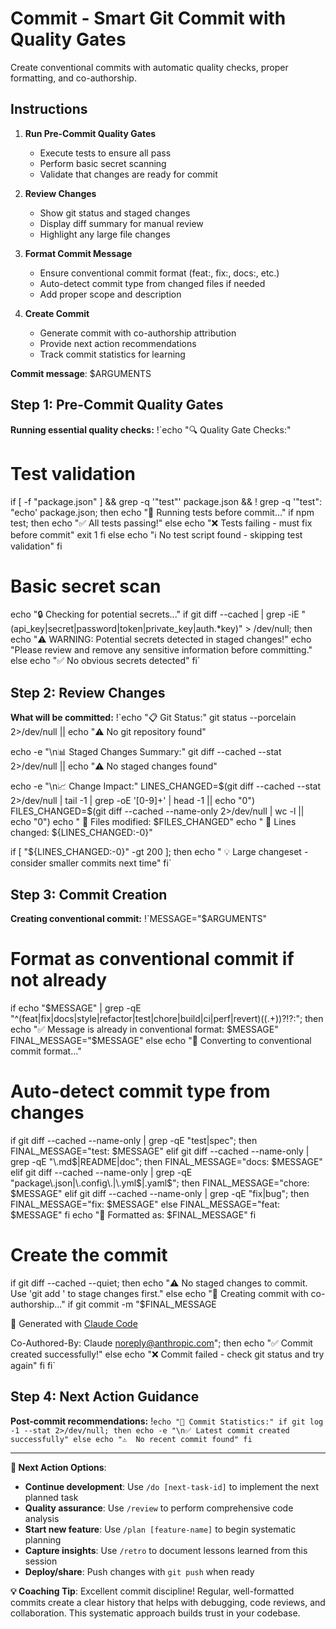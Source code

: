 # Commit - Smart Git Commit with Quality Gates

Create conventional commits with automatic quality checks, proper formatting, and co-authorship.

## Instructions

1. **Run Pre-Commit Quality Gates**
   - Execute tests to ensure all pass
   - Perform basic secret scanning
   - Validate that changes are ready for commit

2. **Review Changes**
   - Show git status and staged changes
   - Display diff summary for manual review
   - Highlight any large file changes

3. **Format Commit Message**
   - Ensure conventional commit format (feat:, fix:, docs:, etc.)
   - Auto-detect commit type from changed files if needed
   - Add proper scope and description

4. **Create Commit**
   - Generate commit with co-authorship attribution
   - Provide next action recommendations
   - Track commit statistics for learning

**Commit message**: $ARGUMENTS

## Step 1: Pre-Commit Quality Gates

**Running essential quality checks:**
!`echo "🔍 Quality Gate Checks:"

# Test validation
if [ -f "package.json" ] && grep -q '"test"' package.json && ! grep -q '"test": "echo' package.json; then
  echo "🧪 Running tests before commit..."
  if npm test; then
    echo "✅ All tests passing!"
  else
    echo "❌ Tests failing - must fix before commit"
    exit 1
  fi
else
  echo "ℹ️  No test script found - skipping test validation"
fi

# Basic secret scan
echo "🔒 Checking for potential secrets..."
if git diff --cached | grep -iE "(api_key|secret|password|token|private_key|auth.*key)" > /dev/null; then
  echo "⚠️  WARNING: Potential secrets detected in staged changes!"
  echo "Please review and remove any sensitive information before committing."
else
  echo "✅ No obvious secrets detected"
fi`

## Step 2: Review Changes

**What will be committed:**
!`echo "📋 Git Status:"
git status --porcelain 2>/dev/null || echo "⚠️  No git repository found"

echo -e "\n📊 Staged Changes Summary:"
git diff --cached --stat 2>/dev/null || echo "⚠️  No staged changes found"

echo -e "\n📈 Change Impact:"
LINES_CHANGED=$(git diff --cached --stat 2>/dev/null | tail -1 | grep -oE '[0-9]+' | head -1 || echo "0")
FILES_CHANGED=$(git diff --cached --name-only 2>/dev/null | wc -l || echo "0")
echo "  📄 Files modified: $FILES_CHANGED"
echo "  📝 Lines changed: ${LINES_CHANGED:-0}"

if [ "${LINES_CHANGED:-0}" -gt 200 ]; then
  echo "  💡 Large changeset - consider smaller commits next time"
fi`

## Step 3: Commit Creation

**Creating conventional commit:**
!`MESSAGE="$ARGUMENTS"

# Format as conventional commit if not already
if echo "$MESSAGE" | grep -qE "^(feat|fix|docs|style|refactor|test|chore|build|ci|perf|revert)(\(.+\))?!?:"; then
  echo "✅ Message is already in conventional format: $MESSAGE"
  FINAL_MESSAGE="$MESSAGE"
else
  echo "🔄 Converting to conventional commit format..."
  
  # Auto-detect commit type from changes
  if git diff --cached --name-only | grep -qE "test|spec"; then
    FINAL_MESSAGE="test: $MESSAGE"
  elif git diff --cached --name-only | grep -qE "\.md$|README|doc"; then
    FINAL_MESSAGE="docs: $MESSAGE"  
  elif git diff --cached --name-only | grep -qE "package\.json|\.config\.|\.yml$|\.yaml$"; then
    FINAL_MESSAGE="chore: $MESSAGE"
  elif git diff --cached --name-only | grep -qE "fix|bug"; then
    FINAL_MESSAGE="fix: $MESSAGE"
  else
    FINAL_MESSAGE="feat: $MESSAGE"
  fi
  echo "📝 Formatted as: $FINAL_MESSAGE"
fi

# Create the commit
if git diff --cached --quiet; then
  echo "⚠️  No staged changes to commit. Use 'git add <files>' to stage changes first."
else
  echo "💾 Creating commit with co-authorship..."
  if git commit -m "$FINAL_MESSAGE

🤖 Generated with [Claude Code](https://claude.ai/code)

Co-Authored-By: Claude <noreply@anthropic.com>"; then
    echo "✅ Commit created successfully!"
  else
    echo "❌ Commit failed - check git status and try again"
  fi
fi`

## Step 4: Next Action Guidance

**Post-commit recommendations:**
!`echo "🎯 Commit Statistics:"
if git log -1 --stat 2>/dev/null; then
  echo -e "\n✅ Latest commit created successfully"
else
  echo "⚠️  No recent commit found"
fi`

---

**🔄 Next Action Options**:

- **Continue development**: Use `/do [next-task-id]` to implement the next planned task
- **Quality assurance**: Use `/review` to perform comprehensive code analysis
- **Start new feature**: Use `/plan [feature-name]` to begin systematic planning  
- **Capture insights**: Use `/retro` to document lessons learned from this session
- **Deploy/share**: Push changes with `git push` when ready

**💡 Coaching Tip**: Excellent commit discipline! Regular, well-formatted commits create a clear history that helps with debugging, code reviews, and collaboration. This systematic approach builds trust in your codebase.